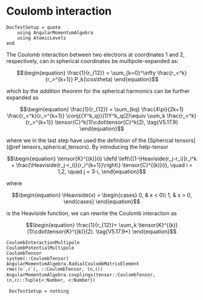 # Coulomb interaction

```@meta
DocTestSetup = quote
    using AngularMomentumAlgebra
    using AtomicLevels
end
```

The Coulomb interaction between two electrons at coordinates $1$ and
$2$, respectively, can in spherical coordinates be multipole-expanded
as:

```math
\begin{equation}
\frac{1}{r_{12}} =
\sum_{k=0}^\infty
\frac{r_<^k}{r_>^{k+1}}
P_k(\cos\theta)
\end{equation}
```

which by the _addition theorem_ for the spherical harmonics can be
further expanded as

```math
\begin{equation}
\frac{1}{r_{12}} =
\sum_{kq}
\frac{4\pi}{2k+1}
\frac{r_<^k}{r_>^{k+1}}
\conj{{Y^k_q}}(1)Y^k_q(2)\equiv
\sum_k
\frac{r_<^k}{r_>^{k+1}}
\tensor{C}^k(1)\cdot\tensor{C}^k(2),
\tag{V5.17.9}
\end{equation}
```

where we in the last step have used the definition of the [Spherical
tensors](@ref tensors_spherical_tensors). By introducing the
help-tensor

```math
\begin{equation}
\tensor{K}^{(k)}(i) \defd
\left\{[1-\Heaviside(r_j-r_i)]r_i^k +
\frac{\Heaviside(r_j-r_i)}{r_i^{k+1}}\right\}
\tensor{C}^{(k)}(i),
\quad
i = 1,2,
\quad
j = 3-i,
\end{equation}
```

where

```math
\begin{equation}
\Heaviside(x) = \begin{cases}
0, & x < 0\\
1, & x > 0,
\end{cases}
\end{equation}
```

is the Heaviside function, we can rewrite the Coulomb interaction as

```math
\begin{equation}
\frac{1}{r_{12}}=
\sum_k
\tensor{K}^{(k)}(1)\cdot\tensor{K}^{(k)}(2).
\tag{V5.17.9*}
\end{equation}
```

```@docs
CoulombInteractionMultipole
CoulombPotentialMultipole
CoulombTensor
system(::CoulombTensor)
AngularMomentumAlgebra.RadialCoulombMatrixElement
rme((n′,ℓ′), ::CoulombTensor, (n,ℓ))
AngularMomentumAlgebra.couplings(tensor::CoulombTensor, (n,ℓ)::Tuple{<:Number, <:Number})
```

```@meta
 DocTestSetup = nothing
```

